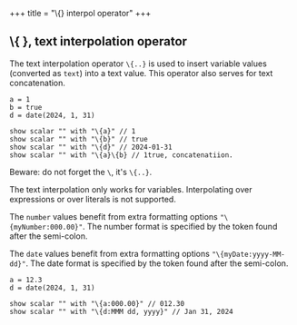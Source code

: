 +++
title = "\\{} interpol operator"
+++

## \\{ }, text interpolation operator

The text interpolation operator `\{..}` is used to insert variable values (converted as `text`) into a text value. This operator also serves for text concatenation.

```envision
a = 1
b = true
d = date(2024, 1, 31)

show scalar "" with "\{a}" // 1
show scalar "" with "\{b}" // true
show scalar "" with "\{d}" // 2024-01-31
show scalar "" with "\{a}\{b} // 1true, concatenatiion.
```

Beware: do not forget the `\`, it's `\{..}`.

The text interpolation only works for variables. Interpolating over expressions or over literals is not supported.

The `number` values benefit from extra formatting options `"\{myNumber:000.00}"`. The number format is specified by the token found after the semi-colon.

The `date` values benefit from extra formatting options `"\{myDate:yyyy-MM-dd}"`. The date format is specified by the token found after the semi-colon.

```envision
a = 12.3
d = date(2024, 1, 31)

show scalar "" with "\{a:000.00}" // 012.30
show scalar "" with "\{d:MMM dd, yyyy}" // Jan 31, 2024
```
